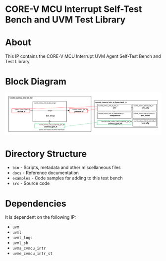 # CORE-V MCU Interrupt Self-Test Bench and UVM Test Library


# About
This IP contains the CORE-V MCU Interrupt UVM Agent Self-Test Bench and Test Library.


# Block Diagram
![alt text](./docs/tb_block_diagram.svg "CORE-V MCU Interrupt Self-Test Bench Block Diagram")

# Directory Structure
* `bin` - Scripts, metadata and other miscellaneous files
* `docs` - Reference documentation
* `examples` - Code samples for adding to this test bench
* `src` - Source code


# Dependencies
It is dependent on the following IP:

* `uvm`
* `uvml`
* `uvml_logs`
* `uvml_sb`
* `uvma_cvmcu_intr`
* `uvme_cvmcu_intr_st`
